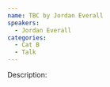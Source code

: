 ```yaml
---
name: TBC by Jordan Everall
speakers:
  - Jordan Everall
categories:
  - Cat B
  - Talk
---
```


Description:
